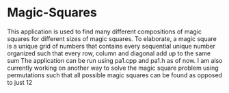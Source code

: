 # Magic-Squares
This application is used to find many different compositions of magic squares for different sizes of magic squares. To elaborate, a magic square is a unique grid of numbers that contains every sequential unique number organized such that every row, column and diagonal add up to the same sum
The application can be run using pa1.cpp and pa1.h as of now. I am also currently working on another way to solve the magic square problem using permutations such that all possible magic squares can be found as opposed to just 12
